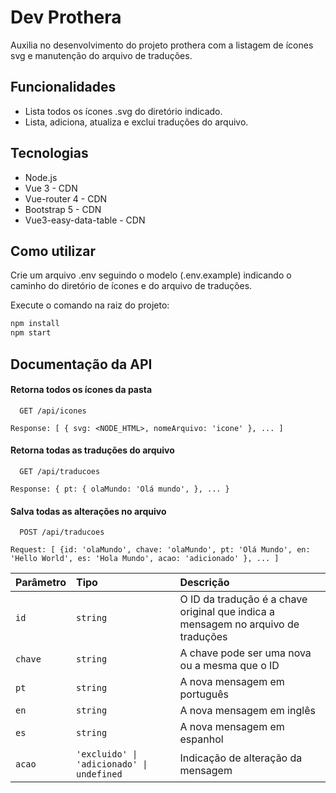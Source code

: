 
# Dev Prothera

Auxilia no desenvolvimento do projeto prothera com a listagem de ícones svg e manutenção do arquivo de traduções.



## Funcionalidades

- Lista todos os ícones .svg do diretório indicado.
- Lista, adiciona, atualiza e exclui traduções do arquivo.

## Tecnologias

- Node.js
- Vue 3 - CDN
- Vue-router 4 - CDN
- Bootstrap 5 - CDN
- Vue3-easy-data-table - CDN

## Como utilizar

Crie um arquivo .env seguindo o modelo (.env.example) 
indicando o caminho do diretório de ícones e do arquivo de traduções.

Execute o comando na raiz do projeto:
```bash
npm install
npm start
```


## Documentação da API

#### Retorna todos os ícones da pasta

```http
  GET /api/icones
```
```
Response: [ { svg: <NODE_HTML>, nomeArquivo: 'icone' }, ... ]
```

#### Retorna todas as traduções do arquivo

```http
  GET /api/traducoes
```
```
Response: { pt: { olaMundo: 'Olá mundo', }, ... }
```

#### Salva todas as alterações no arquivo
```http
  POST /api/traducoes
```
```
Request: [ {id: 'olaMundo', chave: 'olaMundo', pt: 'Olá Mundo', en: 'Hello World', es: 'Hola Mundo', acao: 'adicionado' }, ... ]
```
| Parâmetro   | Tipo       | Descrição                                   |
| :---------- | :--------- | :------------------------------------------ |
| `id`      | `string` | O ID da tradução é a chave original que indica a mensagem no arquivo de traduções  |
| `chave`   | `string` | A chave pode ser uma nova ou a mesma que o ID |
| `pt`      | `string` | A nova mensagem em português |
| `en`      | `string` | A nova mensagem em inglês |
| `es`      | `string` | A nova mensagem em espanhol |
| `acao`      | `'excluido' \| 'adicionado' \| undefined` | Indicação de alteração da mensagem |


